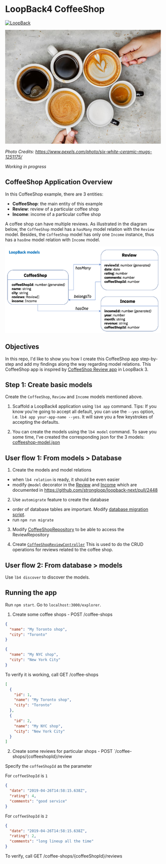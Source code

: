 # LoopBack4 CoffeeShop

[![LoopBack](<https://github.com/strongloop/loopback-next/raw/master/docs/site/imgs/branding/Powered-by-LoopBack-Badge-(blue)-@2x.png>)](http://loopback.io/)

![coffee shop](aroma-art-beverage-1251175.jpg)

_Photo Credits: https://www.pexels.com/photo/six-white-ceramic-mugs-1251175/_

_Working in progress_

## CoffeeShop Application Overview

In this CoffeeShop example, there are 3 entities:

- **CoffeeShop**: the main entity of this example
- **Review**: review of a particular coffee shop
- **Income**: income of a particular coffee shop

A coffee shop can have multiple reviews. As illustrated in the diagram below, the `CoffeeShop` model has a `hasMany` model relation with the `Review` model. Besides, the `CoffeeShop` model has only one `Income` instance, thus has a `hasOne` model relation with `Income` model.

![LoopBack4 CoffeeShop models](loopback-coffeeshop-models.png)

## Objectives

In this repo, I'd like to show you how I create this CoffeeShop app step-by-step and add my findings along the way regarding model relations.
This CoffeeShop app is inspired by [CoffeeShop Review app](https://loopback.io/doc/en/lb3/Introducing-the-Coffee-Shop-Reviews-app.html) in LoopBack 3.

## Step 1: Create basic models

Create the `CoffeeShop`, `Review` and `Income` models mentioned above.

1. Scaffold a LoopBack4 application using `lb4 app` command.
   Tips: If you know you're going to accept all default, you can use the `--yes` option, i.e. `lb4 app your-app-name --yes`. It will save you a few keystrokes of accepting the defaults.

2. You can create the models using the `lb4 model` command.
   To save you some time, I've created the corresponding json for the 3 models: [coffeeshop-model.json](coffeeshop-model.json)

## User flow 1: From models > Database

1. Create the models and model relations

- when `lb4 relation` is ready, it should be even easier
- modify `@model` decorator in the [Review](src/models/review.model.ts) and [Income](src/models/income.model.ts) which are documented in https://github.com/strongloop/loopback-next/pull/2448

2. Use `automigrate` feature to create the database

- order of database tables are important. Modify [database migration script](src/migrate.ts).
- run `npm run migrate`

3. Modify [CoffeeShopRepository](src/repositories/coffee-shop.repository.ts) to be able to access the ReviewRepository

4. Create [`CoffeeShopReviewController`](src/controllers/coffee-shop-review-controller.ts)
   This is used to do the CRUD operations for reviews related to the coffee shop.

## User flow 2: From database > models

Use `lb4 discover` to discover the models.

## Running the app

Run `npm start`.
Go to `localhost:3000/explorer`.

1. Create some coffee shops - POST /coffee-shops

```json
{
  "name": "My Toronto shop",
  "city": "Toronto"
}
```

```json
{
  "name": "My NYC shop",
  "city": "New York City"
}
```

To verify it is working, call GET /coffee-shops

```json
[
  {
    "id": 1,
    "name": "My Toronto shop",
    "city": "Toronto"
  },
  {
    "id": 2,
    "name": "My NYC shop",
    "city": "New York City"
  }
]
```

2. Create some reviews for particular shops - POST `/coffee-shops/{coffeeshopId}/review

Specify the `coffeeShopId` as the parameter

For `coffeeShopId` is `1`

```json
{
  "date": "2019-04-26T14:58:15.638Z",
  "rating": 4,
  "comments": "good service"
}
```

For `coffeeShopId` is `2`

```json
{
  "date": "2019-04-26T14:58:15.638Z",
  "rating": 2,
  "comments": "long lineup all the time"
}
```

To verify, call GET /coffee-shops/{coffeeShopId}/reviews
